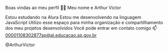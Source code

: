 Boas vindas ao meu perfil 💙💙
Meu nome e Arthur Victor

Estou estudando na Alura
Estou me desenvolvendo na linguagem JavaScript
Utilizo esse espaço para minha organização e compartilhamento dos meu projetos desenvolvidos
Você pode entrar em contato comigo 📫
00001108302877sp@al.educacao.sp.gov.br

@ArthurVictor
